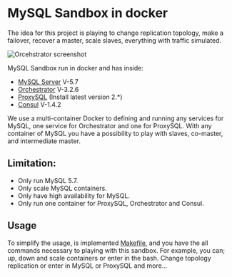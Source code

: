 # MySQL Sandbox in docker

The idea for this project is playing to change replication topology, make a
failover, recover a master, scale slaves, everything with traffic simulated.

![Orcehstrator screenshot](https://github.com/swapbyt3s/MySQLSandbox/raw/master/assets/orchestrator.png)

MySQL Sandbox run in docker and has inside:

- [MySQL Server](https://github.com/mysql/mysql-server) V-5.7
- [Orchestrator](https://github.com/github/orchestrator/) V-3.2.6
- [ProxySQL](https://github.com/sysown/proxysql) (Install latest version 2.*)
- [Consul](https://www.consul.io/intro/index.html) V-1.4.2

We use a multi-container Docker to defining and running any services for MySQL,
one service for Orchestrator and one for ProxySQL. With any container of MySQL
you have a possibility to play with slaves, co-master, and intermediate master.

## Limitation:

- Only run MySQL 5.7.
- Only scale MySQL containers.
- Only have high availability for MySQL.
- Only run one container for ProxySQL, Orchestrator and Consul.

## Usage

To simplify the usage, is implemented [Makefile](https://github.com/swapbyt3s/MySQLSandbox/blob/master/Makefile), and you have the all commands
necessary to playing with this sandbox. For example, you can; up, down and scale
containers or enter in the bash. Change topology replication or enter in MySQL
or ProxySQL and more...

